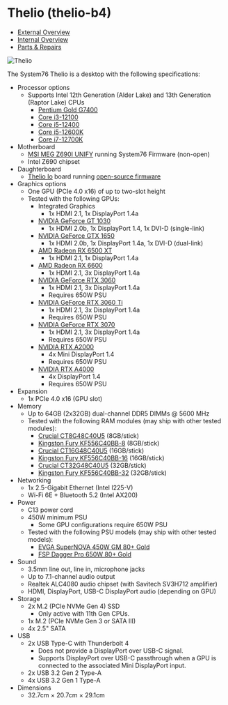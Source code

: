 # Thelio (thelio-b4)

- [External Overview](./external-overview.md)
- [Internal Overview](./internal-overview.md)
- [Parts & Repairs](./repairs.md)

![Thelio](./img/thelio-b4.webp)

The System76 Thelio is a desktop with the following specifications:

- Processor options
    - Supports Intel 12th Generation (Alder Lake) and 13th Generation (Raptor Lake) CPUs
        - [Pentium Gold G7400](https://ark.intel.com/content/www/us/en/ark/products/219435/intel-pentium-gold-g7400-processor-6m-cache-3-70-ghz.html)
        - [Core i3-12100](https://ark.intel.com/content/www/us/en/ark/products/134584/intel-core-i312100-processor-12m-cache-up-to-4-30-ghz.html)
        - [Core i5-12400](https://ark.intel.com/content/www/us/en/ark/products/134586/intel-core-i512400-processor-18m-cache-up-to-4-40-ghz.html)
        - [Core i5-12600K](https://ark.intel.com/content/www/us/en/ark/products/134589/intel-core-i512600k-processor-20m-cache-up-to-4-90-ghz.html)
        - [Core i7-12700K](https://ark.intel.com/content/www/us/en/ark/products/134594/intel-core-i712700k-processor-25m-cache-up-to-5-00-ghz.html)
- Motherboard
    - [MSI MEG Z690I UNIFY](https://www.msi.com/Motherboard/MEG-Z690I-UNIFY/Specification) running System76 Firmware (non-open)
    - Intel Z690 chipset
- Daughterboard
    - [Thelio Io](https://github.com/system76/thelio-io) board running [open-source firmware](https://github.com/system76/thelio-io-firmware)
- Graphics options
    - One GPU (PCIe 4.0 x16) of up to two-slot height
    - Tested with the following GPUs:
        - Integrated Graphics
            - 1x HDMI 2.1, 1x DisplayPort 1.4a
        - [NVIDIA GeForce GT 1030](https://www.nvidia.com/en-us/geforce/graphics-cards/gt-1030/specifications/)
            - 1x HDMI 2.0b, 1x DisplayPort 1.4, 1x DVI-D (single-link)
        - [NVIDIA GeForce GTX 1650](https://www.nvidia.com/en-us/geforce/graphics-cards/compare/?section=compare-16)
            - 1x HDMI 2.0b, 1x DisplayPort 1.4a, 1x DVI-D (dual-link)
        - [AMD Radeon RX 6500 XT](https://www.amd.com/en/products/graphics/amd-radeon-rx-6500-xt#product-specs)
            - 1x HDMI 2.1, 1x DisplayPort 1.4a
        - [AMD Radeon RX 6600](https://www.amd.com/en/products/graphics/amd-radeon-rx-6600#product-specs)
            - 1x HDMI 2.1, 3x DisplayPort 1.4a
        - [NVIDIA GeForce RTX 3060](https://www.nvidia.com/en-us/geforce/graphics-cards/30-series/rtx-3060-3060ti/#specs)
            - 1x HDMI 2.1, 3x DisplayPort 1.4a
            - Requires 650W PSU
        - [NVIDIA GeForce RTX 3060 Ti](https://www.nvidia.com/en-us/geforce/graphics-cards/30-series/rtx-3060-3060ti/#specs)
            - 1x HDMI 2.1, 3x DisplayPort 1.4a
            - Requires 650W PSU
        - [NVIDIA GeForce RTX 3070](https://www.nvidia.com/en-us/geforce/graphics-cards/30-series/rtx-3070-3070ti/#specs)
            - 1x HDMI 2.1, 3x DisplayPort 1.4a
            - Requires 650W PSU
        - [NVIDIA RTX A2000](https://www.nvidia.com/en-us/design-visualization/rtx-a2000/#specifications)
            - 4x Mini DisplayPort 1.4
            - Requires 650W PSU
        - [NVIDIA RTX A4000](https://www.nvidia.com/en-us/design-visualization/rtx-a4000/#specifications)
            - 4x DisplayPort 1.4
            - Requires 650W PSU
- Expansion
    - 1x PCIe 4.0 x16 (GPU slot)
- Memory
    - Up to 64GB (2x32GB) dual-channel DDR5 DIMMs @ 5600 MHz
    - Tested with the following RAM modules (may ship with other tested modules):
        - [Crucial CT8G48C40U5](https://www.crucial.com/memory/ddr5/ct8g48c40u5#spec) (8GB/stick)
        - [Kingston Fury KF556C40BB-8](https://www.kingston.com/datasheets/KF556C40BB-8.pdf) (8GB/stick)
        - [Crucial CT16G48C40U5](https://www.crucial.com/memory/ddr5/ct16g48c40u5#spec) (16GB/stick)
        - [Kingston Fury KF556C40BB-16](https://www.kingston.com/datasheets/KF556C40BB-16.pdf) (16GB/stick)
        - [Crucial CT32G48C40U5](https://www.crucial.com/memory/ddr5/ct32g48c40u5#spec) (32GB/stick)
        - [Kingston Fury KF556C40BB-32](https://www.kingston.com/datasheets/KF556C40BB-32.pdf) (32GB/stick)
- Networking
    - 1x 2.5-Gigabit Ethernet (Intel I225-V)
    - Wi-Fi 6E + Bluetooth 5.2 (Intel AX200)
- Power
    - C13 power cord
    - 450W minimum PSU
        - Some GPU configurations require 650W PSU
    - Tested with the following PSU models (may ship with other tested models):
        - [EVGA SuperNOVA 450W GM 80+ Gold](https://www.evga.com/products/product.aspx?pn=123-GM-0450-Y1)
        - [FSP Dagger Pro 650W 80+ Gold](https://www.fspgroupusa.com/ecommerce/daggerpro650w.html)
- Sound
    - 3.5mm line out, line in, microphone jacks
    - Up to 7.1-channel audio output
    - Realtek ALC4080 audio chipset (with Savitech SV3H712 amplifier)
    - HDMI, DisplayPort, USB-C DisplayPort audio (depending on GPU)
- Storage
    - 2x M.2 (PCIe NVMe Gen 4) SSD
        - Only active with 11th Gen CPUs.
    - 1x M.2 (PCIe NVMe Gen 3 or SATA III)
    - 4x 2.5" SATA
- USB
    - 2x USB Type-C with Thunderbolt 4
        - Does not provide a DisplayPort over USB-C signal.
        - Supports DisplayPort over USB-C passthrough when a GPU is connected to the associated Mini DisplayPort input.
    - 2x USB 3.2 Gen 2 Type-A
    - 4x USB 3.2 Gen 1 Type-A
- Dimensions
    - 32.7cm × 20.7cm × 29.1cm
